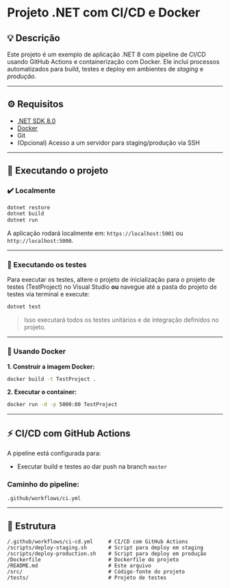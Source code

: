 # Projeto .NET com CI/CD e Docker

## 💡 Descrição
Este projeto é um exemplo de aplicação .NET 8 com pipeline de CI/CD usando GitHub Actions e containerização com Docker. Ele inclui processos automatizados para build, testes e deploy em ambientes de *staging* e *produção*.

---

## ⚙️ Requisitos

- [.NET SDK 8.0](https://dotnet.microsoft.com/download/dotnet/8.0)
- [Docker](https://www.docker.com/)
- Git
- (Opcional) Acesso a um servidor para staging/produção via SSH

---

## 🚀 Executando o projeto

### ✔️ Localmente

```bash
dotnet restore
dotnet build
dotnet run
```

A aplicação rodará localmente em: `https://localhost:5001` ou `http://localhost:5000`.

---

### 🧪 Executando os testes

Para executar os testes, altere o projeto de inicialização para o projeto de testes (TestProject) no Visual Studio **ou** navegue até a pasta do projeto de testes via terminal e execute:

```bash
dotnet test
```

> Isso executará todos os testes unitários e de integração definidos no projeto.

---

### 🐳 Usando Docker

**1. Construir a imagem Docker:**

```bash
docker build -t TestProject .
```

**2. Executar o container:**

```bash
docker run -d -p 5000:80 TestProject
```

---

## ⚡ CI/CD com GitHub Actions

A pipeline está configurada para:

- Executar build e testes ao dar push na branch `master`

### Caminho do pipeline:

```
.github/workflows/ci.yml
```

---

## 📂 Estrutura

```
/.github/workflows/ci-cd.yml     # CI/CD com GitHub Actions
/scripts/deploy-staging.sh       # Script para deploy em staging
/scripts/deploy-production.sh    # Script para deploy em produção
/Dockerfile                      # Dockerfile do projeto
/README.md                       # Este arquivo
/src/                            # Código-fonte do projeto
/tests/                          # Projeto de testes
```